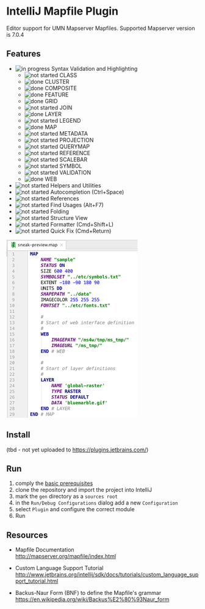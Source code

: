 # IntelliJ Mapfile Plugin

Editor support for UMN Mapserver Mapfiles. Supported Mapserver version is 7.0.4

## Features

* ![in progress](https://img.shields.io/badge/status-in%20progress-yellow.svg) Syntax Validation and Highlighting
  * ![not started](https://img.shields.io/badge/status-not%20started-lightgray.svg) CLASS
  * ![done](https://img.shields.io/badge/status-done-green.svg) CLUSTER
  * ![done](https://img.shields.io/badge/status-done-green.svg) COMPOSITE
  * ![done](https://img.shields.io/badge/status-done-green.svg) FEATURE
  * ![done](https://img.shields.io/badge/status-done-green.svg) GRID
  * ![not started](https://img.shields.io/badge/status-not%20started-lightgray.svg) JOIN
  * ![done](https://img.shields.io/badge/status-done-green.svg) LAYER
  * ![not started](https://img.shields.io/badge/status-not%20started-lightgray.svg) LEGEND
  * ![done](https://img.shields.io/badge/status-done-green.svg) MAP
  * ![not started](https://img.shields.io/badge/status-not%20started-lightgray.svg) METADATA
  * ![not started](https://img.shields.io/badge/status-not%20started-lightgray.svg) PROJECTION
  * ![not started](https://img.shields.io/badge/status-not%20started-lightgray.svg) QUERYMAP
  * ![not started](https://img.shields.io/badge/status-not%20started-lightgray.svg) REFERENCE
  * ![not started](https://img.shields.io/badge/status-not%20started-lightgray.svg) SCALEBAR
  * ![not started](https://img.shields.io/badge/status-not%20started-lightgray.svg) SYMBOL
  * ![not started](https://img.shields.io/badge/status-not%20started-lightgray.svg) VALIDATION
  * ![done](https://img.shields.io/badge/status-done-green.svg) WEB
* ![not started](https://img.shields.io/badge/status-not%20started-lightgray.svg) Helpers and Utilities
* ![not started](https://img.shields.io/badge/status-not%20started-lightgray.svg) Autocompletion (Ctrl+Space)
* ![not started](https://img.shields.io/badge/status-not%20started-lightgray.svg) References
* ![not started](https://img.shields.io/badge/status-not%20started-lightgray.svg) Find Usages (Alt+F7)
* ![not started](https://img.shields.io/badge/status-not%20started-lightgray.svg) Folding
* ![not started](https://img.shields.io/badge/status-not%20started-lightgray.svg) Structure View
* ![not started](https://img.shields.io/badge/status-not%20started-lightgray.svg) Formatter (Cmd+Shift+L)
* ![not started](https://img.shields.io/badge/status-not%20started-lightgray.svg) Quick Fix (Cmd+Return)
 
![very early state](resources/META-INF/sneak-preview-screenshot.png "very early state")

## Install

(tbd - not yet uploaded to https://plugins.jetbrains.com/)

## Run

1. comply the [basic prerequisites](http://www.jetbrains.org/intellij/sdk/docs/tutorials/custom_language_support/prerequisites.html) 
2. clone the repository and import the project into IntelliJ
3. mark the `gen` directory as a `sources root`
4. in the `Run/Debug Configurations` dialog add a new `Configuration`
5. select `Plugin` and configure the correct module
6. Run

## Resources

* Mapfile Documentation<br/>
http://mapserver.org/mapfile/index.html

* Custom Language Support Tutorial<br/>
http://www.jetbrains.org/intellij/sdk/docs/tutorials/custom_language_support_tutorial.html

* Backus-Naur Form (BNF) to define the Mapfile's grammar<br/>
https://en.wikipedia.org/wiki/Backus%E2%80%93Naur_form